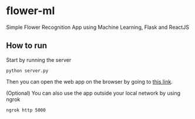# flower-ml
Simple Flower Recognition App using Machine Learning, Flask and ReactJS

## How to run

Start by running the server
```
python server.py
```

Then you can open the web app on the browser by going to [this link](localhost:5000).

(Optional)
You can also use the app outside your local network by using ngrok
```
ngrok http 5000
```